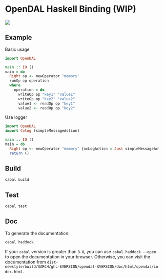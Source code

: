 # OpenDAL Haskell Binding (WIP)

![](https://github.com/apache/incubator-opendal/assets/5351546/87bbf6e5-f19e-449a-b368-3e283016c887)

## Example

Basic usage

```haskell
import OpenDAL

main :: IO ()
main = do
  Right op <- newOperator "memory"
  runOp op operation
  where
    operation = do
      writeOp op "key1" "value1"
      writeOp op "key2" "value2"
      value1 <- readOp op "key1"
      value2 <- readOp op "key2"
```

Use logger

```haskell
import OpenDAL
import Colog (simpleMessageAction)

main :: IO ()
main = do
  Right op <- newOperator "memory" {ocLogAction = Just simpleMessageAction}
  return ()
```

## Build

```bash
cabal build
```

## Test

```bash
cabal test
```

## Doc

To generate the documentation:
```bash
cabal haddock
```

If your `cabal` version is greater than `3.8`, you can use `cabal haddock --open` to open the documentation in your browser. Otherwise, you can visit the documentation from `dist-newstyle/build/$ARCH/ghc-$VERSION/opendal-$VERSION/doc/html/opendal/index.html`.